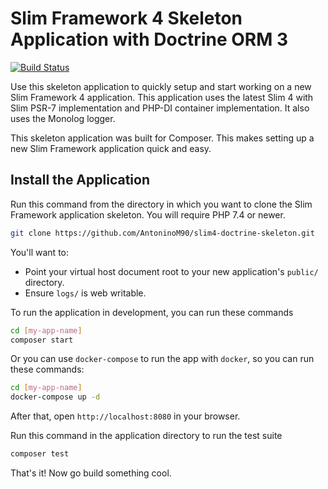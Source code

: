 # Slim Framework 4 Skeleton Application with Doctrine ORM 3

[![Build Status](https://github.com/AntoninoM90/slim4-doctrine-skeleton/workflows/Tests/badge.svg)](https://github.com/AntoninoM90/slim4-doctrine-skeleton/actions)

Use this skeleton application to quickly setup and start working on a new Slim Framework 4 application. This application uses the latest Slim 4 with Slim PSR-7 implementation and PHP-DI container implementation. It also uses the Monolog logger.

This skeleton application was built for Composer. This makes setting up a new Slim Framework application quick and easy.

## Install the Application

Run this command from the directory in which you want to clone the Slim Framework application skeleton. You will require PHP 7.4 or newer.

```bash
git clone https://github.com/AntoninoM90/slim4-doctrine-skeleton.git
```

You'll want to:

* Point your virtual host document root to your new application's `public/` directory.
* Ensure `logs/` is web writable.

To run the application in development, you can run these commands

```bash
cd [my-app-name]
composer start
```

Or you can use `docker-compose` to run the app with `docker`, so you can run these commands:
```bash
cd [my-app-name]
docker-compose up -d
```
After that, open `http://localhost:8080` in your browser.

Run this command in the application directory to run the test suite

```bash
composer test
```

That's it! Now go build something cool.

